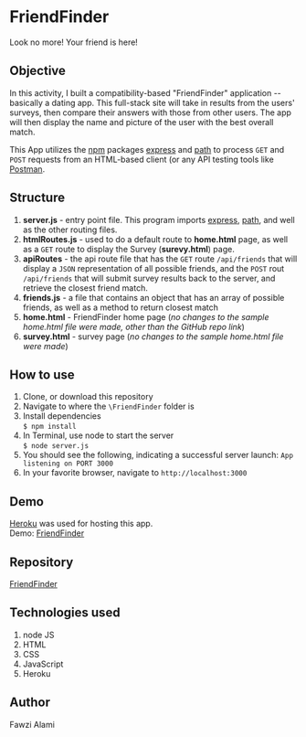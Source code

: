 # FriendFinder
Look no more! Your friend is here!

## Objective
In this activity, I built a compatibility-based "FriendFinder" application -- basically a dating app. This full-stack site will take in results from the users' surveys, then compare their answers with those from other users. The app will then display the name and picture of the user with the best overall match.

This App utilizes the [npm](https://www.npmjs.com/) packages [express](https://www.npmjs.com/package/express) and [path](https://www.npmjs.com/package/path) to process `GET` and `POST` requests from an HTML-based client (or any API testing tools like [Postman](https://www.getpostman.com/).

## Structure
1. **server.js** - entry point file. This program imports [express](https://www.npmjs.com/package/express), [path](https://www.npmjs.com/package/path), and well as the other routing files.
1. **htmlRoutes.js** - used to do a default route to **home.html** page, as well as a `GET` route to display the Survey (**surevy.html**) page.
1. **apiRoutes** - the api route file that has the `GET` route `/api/friends` that will display a `JSON` representation of all possible friends, and the `POST` rout `/api/friends` that will submit survey results back to the server, and retrieve the closest friend match.
1. **friends.js** - a file that contains an object that has an array of possible friends, as well as a method to return closest match
1. **home.html** - FriendFinder home page (*no changes to the sample home.html file were made, other than the GitHub repo link*)
1. **survey.html** - survey page (*no changes to the sample home.html file were made*)

## How to use
1. Clone, or download this repository
1. Navigate to where the `\FriendFinder` folder is
1. Install dependencies <br>
`$ npm install`
1. In Terminal, use node to start the server <br>
`$ node server.js`
1. You should see the following, indicating a successful server launch:
`App listening on PORT 3000`
1. In your favorite browser, navigate to `http://localhost:3000`

## Demo
[Heroku](https://www.heroku.com/) was used for hosting this app. <br>
Demo: [FriendFinder](https://damp-meadow-16793.herokuapp.com/)

## Repository
[FriendFinder](https://github.com/az9000/FriendFinder)

## Technologies used
1. node JS
1. HTML
1. CSS
1. JavaScript
1. Heroku

## Author
Fawzi Alami
